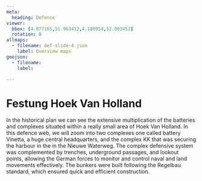 ```yaml
---
meta:
  heading: Defence
viewer:
  bbox: [4.077165,51.963412,4.180954,52.003452]
  rotation: 0
allmaps:
  - filename: def-slide-4.json
    label: Overview maps
geojson:
  - filename: 
    label:

---
```


# Festung Hoek Van Holland

In the historical plan we can see the extensive multiplication of the batteries and complexes situated within a really small area of Hoek Van Holland. In this defence web, we will zoom into two complexes one called battery Vinetta, a huge central headquarters, and the complex KK that was securing the harbour in the in the Nieuwe Waterweg.
The complex defensive system was complemented by trenches, underground passages, and lookout points, allowing the German forces to monitor and control naval and land movements effectively. The bunkers were built following the Regelbau standard, which ensured quick and efficient construction.